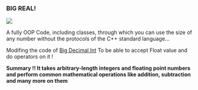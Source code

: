 ### BIG REAL!
![](https://user-images.githubusercontent.com/73097560/115834477-dbab4500-a447-11eb-908a-139a6edaec5c.gif)

A fully OOP Code, including classes, through which you can use the size of any number without the protocols of the C++ standard language...

Modifing the code of [ Big Decimal Int](https://github.com/AbdelrhmanReda17/Big-Decimal-Int) To be able to accept Float value and do operators on it !


**Summary !! It takes arbitrary-length integers and floating point numbers and perform common mathematical operations like addition, subtraction and many more on them**
